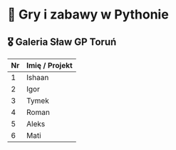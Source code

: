 # 🐍 Gry i zabawy w Pythonie

## 🎖 Galeria Sław GP Toruń

| Nr | Imię / Projekt |
|----|-----------------|
| 1  | Ishaan          |
| 2  | Igor            |
| 3  | Tymek           |
| 4  | Roman           |
| 5  | Aleks           |
| 6  | Mati            | 

